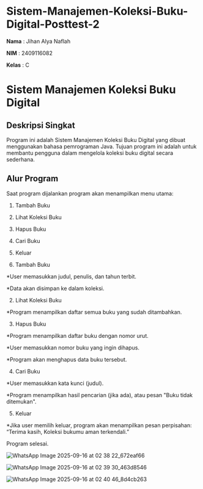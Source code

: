# Sistem-Manajemen-Koleksi-Buku-Digital-Posttest-2
**Nama**  : Jihan Alya Naflah  

**NIM**   : 2409116082

**Kelas** : C

# Sistem Manajemen Koleksi Buku Digital
## Deskripsi Singkat
Program ini adalah Sistem Manajemen Koleksi Buku Digital yang dibuat menggunakan bahasa pemrograman Java.
Tujuan program ini adalah untuk membantu pengguna dalam mengelola koleksi buku digital secara sederhana.


## Alur Program
Saat program dijalankan program akan menampilkan menu utama:

1. Tambah Buku
2. Lihat Koleksi Buku
3. Hapus Buku
4. Cari Buku
5. Keluar


1. Tambah Buku

*User memasukkan judul, penulis, dan tahun terbit.

*Data akan disimpan ke dalam koleksi.

2. Lihat Koleksi Buku

*Program menampilkan daftar semua buku yang sudah ditambahkan.

3. Hapus Buku

*Program menampilkan daftar buku dengan nomor urut.

*User memasukkan nomor buku yang ingin dihapus.

*Program akan menghapus data buku tersebut.

4. Cari Buku

*User memasukkan kata kunci (judul).

*Program menampilkan hasil pencarian (jika ada), atau pesan "Buku tidak ditemukan".

5. Keluar

*Jika user memilih keluar, program akan menampilkan pesan perpisahan:
“Terima kasih, Koleksi bukumu aman terkendali.”

Program selesai.


![WhatsApp Image 2025-09-16 at 02 38 22_672eaf66](https://github.com/user-attachments/assets/76f3b580-1605-467b-be92-9fc5bc3c16ba)

![WhatsApp Image 2025-09-16 at 02 39 30_463d8546](https://github.com/user-attachments/assets/932f7d7a-f4bc-488a-8b26-ecc581776f05)

![WhatsApp Image 2025-09-16 at 02 40 46_8d4cb263](https://github.com/user-attachments/assets/3cdd2d2c-bd92-4dbd-8e21-02692e55d190)


